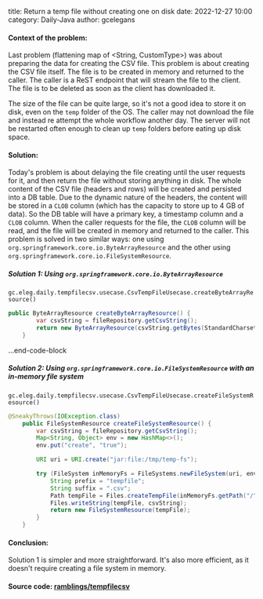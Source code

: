 title: Return a temp file without creating one on disk
date: 2022-12-27 10:00
category: Daily-Java
author: gcelegans

#### Context of the problem:
Last problem (flattening map of <String, CustomType>) was about preparing the data for creating the CSV file.
This problem is about creating the CSV file itself. The file is to be created in memory and returned to the caller.
The caller is a ReST endpoint that will stream the file to the client. The file is to be deleted as soon as the client has downloaded it.

The size of the file can be quite large, so it's not a good idea to store it on disk, even on the `temp` folder of the OS. The caller may not download the file and instead re attempt the whole workflow another day. The server will not be restarted often enough to clean up `temp` folders before eating up disk space.

#### Solution:
Today's problem is about delaying the file creating until the user requests for it, and then return the file without storing anything in disk.
The whole content of the CSV file (headers and rows) will be created and persisted into a DB table. Due to the dynamic nature of the headers, the content will be stored in a `CLOB` column (which has the capacity to store up to 4 GB of data).
So the DB table will have a primary key, a timestamp column and a `CLOB` column. When the caller requests for the file, the `CLOB` column will be read, and the file will be created in memory and returned to the caller.
This problem is solved in two similar ways: one using `org.springframework.core.io.ByteArrayResource` and the other using `org.springframework.core.io.FileSystemResource`.

##### Solution 1: Using `org.springframework.core.io.ByteArrayResource`
`gc.eleg.daily.tempfilecsv.usecase.CsvTempFileUsecase.createByteArrayResource()`

``` java
public ByteArrayResource createByteArrayResource() {
        var csvString = fileRepository.getCsvString();
        return new ByteArrayResource(csvString.getBytes(StandardCharsets.UTF_8));
    }

```

...end-code-block
##### Solution 2: Using `org.springframework.core.io.FileSystemResource` with an in-memory file system

`gc.eleg.daily.tempfilecsv.usecase.CsvTempFileUsecase.createFileSystemResource()`
``` java
@SneakyThrows(IOException.class)
    public FileSystemResource createFileSystemResource() {
        var csvString = fileRepository.getCsvString();
        Map<String, Object> env = new HashMap<>();
        env.put("create", "true");

        URI uri = URI.create("jar:file:/tmp/temp-fs");

        try (FileSystem inMemoryFs = FileSystems.newFileSystem(uri, env)) {
            String prefix = "tempfile";
            String suffix = ".csv";
            Path tempFile = Files.createTempFile(inMemoryFs.getPath("/"), prefix, suffix);
            Files.writeString(tempFile, csvString);
            return new FileSystemResource(tempFile);
        }
    }
```
#### Conclusion:
Solution 1 is simpler and more straightforward. It's also more efficient, as it doesn't require creating a file system in memory.

#### Source code: [ramblings/tempfilecsv](https://github.com/gceleg/ramblings/tree/main/daily-problems/src/main/java/gc/eleg/daily/tempfilecsv)